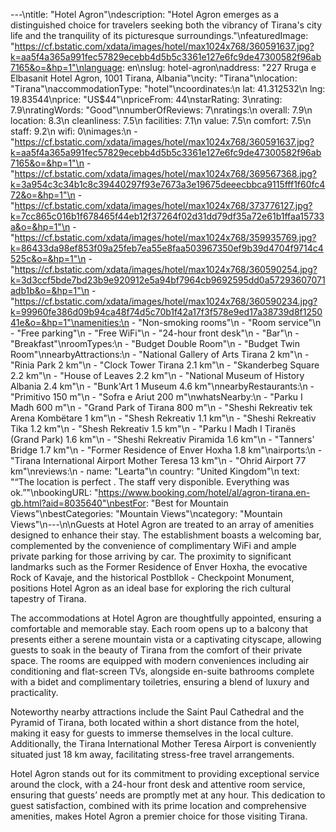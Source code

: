 ---\ntitle: "Hotel Agron"\ndescription: "Hotel Agron emerges as a distinguished choice for travelers seeking both the vibrancy of Tirana's city life and the tranquility of its picturesque surroundings."\nfeaturedImage: "https://cf.bstatic.com/xdata/images/hotel/max1024x768/360591637.jpg?k=aa5f4a365a991fec57829ecebb4d5b5c3361e127e6fc9de47300582f96ab7165&o=&hp=1"\nlanguage: en\nslug: hotel-agron\naddress: "227 Rruga e Elbasanit Hotel Agron, 1001 Tirana, Albania"\ncity: "Tirana"\nlocation: "Tirana"\naccommodationType: "hotel"\ncoordinates:\n  lat: 41.312532\n  lng: 19.83544\nprice: "US$44"\npriceFrom: 44\nstarRating: 3\nrating: 7.9\nratingWords: "Good"\nnumberOfReviews: 7\nratings:\n  overall: 7.9\n  location: 8.3\n  cleanliness: 7.5\n  facilities: 7.1\n  value: 7.5\n  comfort: 7.5\n  staff: 9.2\n  wifi: 0\nimages:\n  - "https://cf.bstatic.com/xdata/images/hotel/max1024x768/360591637.jpg?k=aa5f4a365a991fec57829ecebb4d5b5c3361e127e6fc9de47300582f96ab7165&o=&hp=1"\n  - "https://cf.bstatic.com/xdata/images/hotel/max1024x768/369567368.jpg?k=3a954c3c34b1c8c39440297f93e7673a3e19675deeecbbca9115fff1f60fc472&o=&hp=1"\n  - "https://cf.bstatic.com/xdata/images/hotel/max1024x768/373776127.jpg?k=7cc865c016b1f678465f44eb12f37264f02d31dd79df35a72e61b1ffaa15733a&o=&hp=1"\n  - "https://cf.bstatic.com/xdata/images/hotel/max1024x768/359935769.jpg?k=86433da98ef853f09a25feb7ea55e8faa503967350ef9b39d4704f9714c4525c&o=&hp=1"\n  - "https://cf.bstatic.com/xdata/images/hotel/max1024x768/360590254.jpg?k=3d3ccf5bde7bd23b9e920912e5a94bf7964cb9692595dd0a57293607071adb1b&o=&hp=1"\n  - "https://cf.bstatic.com/xdata/images/hotel/max1024x768/360590234.jpg?k=99960fe386d09b94ca48f74d5c70b1f42a17f3f578e9ed17a38739d8f125041e&o=&hp=1"\namenities:\n  - "Non-smoking rooms"\n  - "Room service"\n  - "Free parking"\n  - "Free WiFi"\n  - "24-hour front desk"\n  - "Bar"\n  - "Breakfast"\nroomTypes:\n  - "Budget Double Room"\n  - "Budget Twin Room"\nnearbyAttractions:\n  - "National Gallery of Arts Tirana 2 km"\n  - "Rinia Park 2 km"\n  - "Clock Tower Tirana 2.1 km"\n  - "Skanderbeg Square 2.2 km"\n  - "House of Leaves 2.2 km"\n  - "National Museum of History Albania 2.4 km"\n  - "Bunk'Art 1 Museum 4.6 km"\nnearbyRestaurants:\n  - "Primitivo 150 m"\n  - "Sofra e Ariut 200 m"\nwhatsNearby:\n  - "Parku I Madh 600 m"\n  - "Grand Park of Tirana 800 m"\n  - "Sheshi Rekreativ tek Arena Kombëtare 1 km"\n  - "Shesh Rekreativ 1.1 km"\n  - "Sheshi Rekreativ Tika 1.2 km"\n  - "Shesh Rekreativ 1.5 km"\n  - "Parku I Madh I Tiranës (Grand Park) 1.6 km"\n  - "Sheshi Rekreativ Piramida 1.6 km"\n  - "Tanners' Bridge 1.7 km"\n  - "Former Residence of Enver Hoxha 1.8 km"\nairports:\n  - "Tirana International Airport Mother Teresa 13 km"\n  - "Ohrid Airport 77 km"\nreviews:\n  - name: "Learta"\n    country: "United Kingdom"\n    text: "“The location is perfect . The staff very disponible. Everything was ok.”"\nbookingURL: "https://www.booking.com/hotel/al/agron-tirana.en-gb.html?aid=8035640"\nbestFor: "Best for Mountain Views"\nbestCategories: "Mountain Views"\ncategory: "Mountain Views"\n---\n\nGuests at Hotel Agron are treated to an array of amenities designed to enhance their stay. The establishment boasts a welcoming bar, complemented by the convenience of complimentary WiFi and ample private parking for those arriving by car. The proximity to significant landmarks such as the Former Residence of Enver Hoxha, the evocative Rock of Kavaje, and the historical Postbllok - Checkpoint Monument, positions Hotel Agron as an ideal base for exploring the rich cultural tapestry of Tirana.

The accommodations at Hotel Agron are thoughtfully appointed, ensuring a comfortable and memorable stay. Each room opens up to a balcony that presents either a serene mountain vista or a captivating cityscape, allowing guests to soak in the beauty of Tirana from the comfort of their private space. The rooms are equipped with modern conveniences including air conditioning and flat-screen TVs, alongside en-suite bathrooms complete with a bidet and complimentary toiletries, ensuring a blend of luxury and practicality.

Noteworthy nearby attractions include the Saint Paul Cathedral and the Pyramid of Tirana, both located within a short distance from the hotel, making it easy for guests to immerse themselves in the local culture. Additionally, the Tirana International Mother Teresa Airport is conveniently situated just 18 km away, facilitating stress-free travel arrangements.

Hotel Agron stands out for its commitment to providing exceptional service around the clock, with a 24-hour front desk and attentive room service, ensuring that guests’ needs are promptly met at any hour. This dedication to guest satisfaction, combined with its prime location and comprehensive amenities, makes Hotel Agron a premier choice for those visiting Tirana.